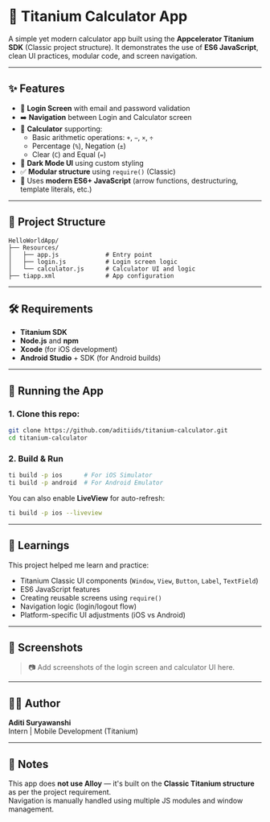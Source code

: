 # 🧮 Titanium Calculator App

A simple yet modern calculator app built using the **Appcelerator Titanium SDK** (Classic project structure). It demonstrates the use of **ES6 JavaScript**, clean UI practices, modular code, and screen navigation.

---

## ✨ Features

- 🔐 **Login Screen** with email and password validation  
- ➡️ **Navigation** between Login and Calculator screen  
- 🧮 **Calculator** supporting:  
  - Basic arithmetic operations: `+`, `−`, `×`, `÷`  
  - Percentage (`%`), Negation (`±`)  
  - Clear (`C`) and Equal (`=`)  
- 🌙 **Dark Mode UI** using custom styling  
- ✅ **Modular structure** using `require()` (Classic)  
- 🚀 Uses **modern ES6+ JavaScript** (arrow functions, destructuring, template literals, etc.)

---

## 📁 Project Structure

```
HelloWorldApp/
├── Resources/
│   ├── app.js             # Entry point
│   ├── login.js           # Login screen logic
│   └── calculator.js      # Calculator UI and logic
├── tiapp.xml              # App configuration
```

---

## 🛠️ Requirements

- **Titanium SDK**
- **Node.js** and **npm**
- **Xcode** (for iOS development)
- **Android Studio** + SDK (for Android builds)

---

## 🧪 Running the App

### 1. Clone this repo:

```bash
git clone https://github.com/aditiids/titanium-calculator.git
cd titanium-calculator
```

### 2. Build & Run

```bash
ti build -p ios      # For iOS Simulator
ti build -p android  # For Android Emulator
```

You can also enable **LiveView** for auto-refresh:

```bash
ti build -p ios --liveview
```

---

## 🧠 Learnings

This project helped me learn and practice:

- Titanium Classic UI components (`Window`, `View`, `Button`, `Label`, `TextField`)
- ES6 JavaScript features
- Creating reusable screens using `require()`
- Navigation logic (login/logout flow)
- Platform-specific UI adjustments (iOS vs Android)

---

## 📸 Screenshots

> 📷 Add screenshots of the login screen and calculator UI here.

---

## 🧑‍💻 Author

**Aditi Suryawanshi**  
Intern | Mobile Development (Titanium)

---

## 📌 Notes

This app does **not use Alloy** — it's built on the **Classic Titanium structure** as per the project requirement.  
Navigation is manually handled using multiple JS modules and window management.
